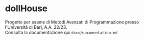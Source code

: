 # dollHouse
Progetto per esame di Metodi Avanzati di Programmazione presso l'Università di Bari, A.A. 22/23. <br>
Consulta la documentazione qui `docs/documentation.md`
